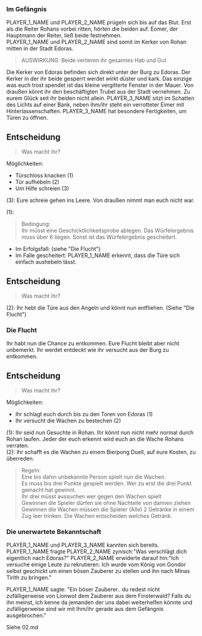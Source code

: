 ### Im Gefängnis

PLAYER_1_NAME und PLAYER_2_NAME prügeln sich bis auf das Blut. Erst als die Reiter Rohans vorbei ritten, hörten die beiden auf. Eomer, der Hauptmann der Reiter, ließ beide festnehmen.  
PLAYER_1_NAME und PLAYER_2_NAME sind somit im Kerker von Rohan mitten in der Stadt Edoras.

> AUSWIRKUNG:
> Beide verlieren ihr gesamtes Hab und Gut

Die Kerker von Edoras befinden sich direkt unter der Burg zu Edoras.
Der Kerker in der ihr beide gesperrt werdet wirkt düster und kark. Das einzige was euch trost spendet ist das kleine vergitterte Fenster in der Mauer. Von draußen könnt ihr den beschäftigten Trubel aus der Stadt vernehmen.
Zu eurem Glück seit ihr beiden nicht allein. PLAYER_3_NAME sitzt im Schatten des Lichts auf einer Bank, neben ihm/ihr steht ein verrotteter Eimer mit Hinterlassenschaften. PLAYER_3_NAME hat besondere Fertigkeiten, um Türen zu öffnen.

## Entscheidung
> Was macht ihr?

Möglichkeiten:
- Türschloss knacken (1)
- Tür aufhebeln (2)
- Um Hilfe schreien (3)

(3): Eure schreie gehen ins Leere. Von draußen nimmt man euch nicht war.

(1):
> Bedingung: <br />
> Ihr müsst eine Geschicktlichkeitsprobe ablegen. Das Würfelergebnis muss über 6 liegen. Sonst ist das Würfelergebnis gescheitert.
- Im Erfolgsfall: (siehe "Die Flucht")
- Im Falle gescheitert: PLAYER_1_NAME erkennt, dass die Türe sich einfach aushebeln lässt.

## Entscheidung
> Was macht ihr?

(2): Ihr hebt die Türe aus den Angeln und könnt nun entfliehen. (Siehe "Die Flucht")

### Die Flucht
Ihr habt nun die Chance zu entkommen. Eure Flucht bleibt aber nicht unbemerkt. Ihr werdet entdeckt wie ihr versucht aus der Burg zu entkommen.

## Entscheidung
> Was macht ihr?

Möglichkeiten:
- Ihr schlagt euch durch bis zu den Toren von Edoras (1)
- Ihr versucht die Wachen zu bestechen (2)

(1): Ihr seid nun Gesuchte in Rohan. Ihr könnt nun nicht mehr normal durch Rohan laufen. Jeder der euch erkennt wird euch an die Wache Rohans verraten. <br />
(2): Ihr schafft es die Wachen zu einem Bierpong Duell, auf eure Kosten, zu überreden.<br />
> Regeln: <br />
> Eine bis dahin unbekannte Person spielt nun die Wachen. <br />
> Es muss bis drei Punkte gespielt werden. Wer zu erst die drei Punkt gemacht hat gewinnt. <br />
> Ihr drei müsst aussuchen wer gegen den Wachen spielt <br />
> Gewinnen die Spieler dürfen sie ohne Nachteile von dannen ziehen <br />
> Gewinnen die Wachen müssen die Spieler (Alle) 2 Getränke in einem Zug leer trinken. Die Wachen entscheiden welches Getränk.

### Die unerwartete Bekanntschaft
PLAYER_1_NAME und PLAYER_3_NAME kannten sich bereits. PLAYER_1_NAME fragte PLAYER_2_NAME zynisch:"Was verschlägt dich eigentlich nach Edoras?"
PLAYER_2_NAME erwiderte darauf hin:"Ich versuche einige Leute zu rekrutieren. Ich wurde vom König von Gondor selbst geschickt um einen bösen Zauberer zu stellen und ihn nach Minas Tirith zu bringen."

PLAYER_1_NAME sagte: "Ein böser Zauberer.. du redest nicht zufälligerweise von Lionwot dem Zauberer aus dem Finsterwald? Falls du ihn meinst, ich kenne da jemanden der uns dabei weiterhelfen könnte und zufälligerweise sind wir mit Ihm/ihr gerade aus dem Gefängnis ausgebrochen."

Siehe 02.md